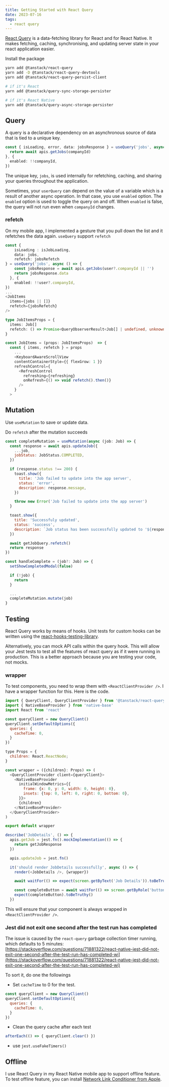 ```yaml
---
title: Getting Started with React Query
date: 2023-07-16
tags:
  - react query
---
```


[React Query](https://tanstack.com/query/v3/docs/react/overview) is a data-fetching library for React and for React Native. It makes fetching, caching, synchronising, and updating server state in your react application easier. 

Install the package

```bash
yarn add @tanstack/react-query 
yarn add -D @tanstack/react-query-devtools 
yarn add @tanstack/react-query-persist-client 

# if it's React
yarn add @tanstack/query-sync-storage-persister 

# if it's React Native
yarn add @tanstack/query-async-storage-persister
```

## Query

A query is a declarative dependency on an asynchronous source of data that is tied to a unique key. 

```typescript
const { isLoading, error, data: jobsResponse } = useQuery('jobs', async () => {
  return await apis.getJobs(companyId)
}, {
  enabled: !!companyId,
})
```

The unique key, `jobs`, is used internally for refetching, caching, and sharing your queries throughout the application. 

Sometimes, your `userQuery` can depend on the value of a variable which is a result of another async operation. In that case, you use `enabled` option. The `enabled` option is used to toggle the query on and off. When `enabled` is false, the query will not run even when `companyId` changes. 

### refetch

On my mobile app, I implemented a gesture that you pull down the list and it refetches the data again. `useQuery` support `refetch`

```typescript
const { 
	isLoading : isJobLoading, 
	data: jobs, 
	refetch: jobsRefetch 
} = useQuery('jobs', async () => {
    const jobsResponse = await apis.getJobs(user?.companyId || '')
    return jobsResponse.data
  }, {
    enabled: !!user?.companyId,
})
...
<JobItems
  items={jobs || []}
  refetch={jobsRefetch}
/>

```

```typescript
type JobItemsProps = {
  items: Job[]
  refetch: () => Promise<QueryObserverResult<Job[] | undefined, unknown>>
}

const JobItems = (props: JobItemsProps)  => {
  const { items, refetch } = props
	...
	<KeyboardAwareScrollView
    contentContainerStyle={{ flexGrow: 1 }}
    refreshControl={
      <RefreshControl
        refreshing={refreshing}
        onRefresh={() => void refetch().then()}
      />
    }
  >
```

## Mutation

Use `useMutation` to save or update data.

Do `refetch` after the mutation succeeds

```javascript
const completeMutation = useMutation(async (job: Job) => {
  const response = await apis.updateJob({
    ...job,
    jobStatus: JobStatus.COMPLETED,
  })

  if (response.status !== 200) {
    toast.show({
      title: 'Job failed to update into the app server',
      status: 'error',
      description: response.message,
    })

    throw new Error('Job failed to update into the app server')
  }

  toast.show({
    title: 'Successfuly updated',
    status: 'success',
    description: `Job status has been successfully updated to '${response.data.jobStatus}.'`,
  })

  await getJobQuery.refetch()
  return response
})

const handleComplete = (job?: Job) => {
  setShowCompletedModal(false)

  if (!job) {
    return
  }

  ...
  completeMutation.mutate(job)
}
```

## Testing

React Query works by means of hooks. Unit tests for custom hooks can be written using the [react-hooks-testing-library](https://react-hooks-testing-library.com/). 

Alternatively, you can mock API calls within the query hook. This will allow your Jest tests to test all the features of react query as if it were running in production. This is a better approach because you are testing your code, not mocks. 

### wrapper

To test components, you need to wrap them with `<ReactClientProvider />`. I have a wrapper function for this. Here is the code.

```javascript
import { QueryClient, QueryClientProvider } from '@tanstack/react-query'
import { NativeBaseProvider } from 'native-base'
import React from 'react'

const queryClient = new QueryClient()
queryClient.setDefaultOptions({
  queries: {
    cacheTime: 0,
  }
})

type Props = {
  children: React.ReactNode;
}

const wrapper = ({children}: Props) => (
  <QueryClientProvider client={queryClient}>
    <NativeBaseProvider
      initialWindowMetrics={{
        frame: {x: 0, y: 0, width: 0, height: 0},
        insets: {top: 0, left: 0, right: 0, bottom: 0},
      }}>
      {children}
    </NativeBaseProvider>
  </QueryClientProvider>
)

export default wrapper
```

```javascript
describe('JobDetails', () => {
  apis.getJob = jest.fn().mockImplementation(() => {
    return getJobResponse
  })

  apis.updateJob = jest.fn()

  it('should render JobDetails successfully', async () => {
    render(<JobDetails />, {wrapper})

    await waitFor(() => expect(screen.getByText('Job Details')).toBeTruthy())

    const completeButton = await waitFor(() => screen.getByRole('button', {name: 'COMPLETE'}))
    expect(completeButton).toBeTruthy()
  })
```

This will ensure that your component is always wrapped in `<ReactClientProvider />`. 

### Jest did not exit one second after the test run has completed

The issue is caused by the `react-query` garbage collection timer running, which defaults to 5 minutes: [https://stackoverflow.com/questions/71881322/react-native-jest-did-not-exit-one-second-after-the-test-run-has-completed-wi](https://stackoverflow.com/questions/71881322/react-native-jest-did-not-exit-one-second-after-the-test-run-has-completed-wi)

To sort it, do one the followings

- Set `cacheTime` to 0 for the test. 

```javascript
const queryClient = new QueryClient()
queryClient.setDefaultOptions({
  queries: {
    cacheTime: 0,
  }
})
```

- Clean the query cache after each test

```javascript
afterEach(() => { queryClient.clear() })
```

- use `jest.useFakeTimers()`

## Offline

I use React Query in my React Native mobile app to support offline feature. To test offline feature, you can install [Network Link Conditioner from Apple](https://developer.apple.com/download/more/?q=Additional%20Tools). 

